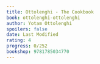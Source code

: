 ```yaml
---
title: Ottolenghi - The Cookbook
book: ottolenghi-ottolenghi
author: Yotam Ottolenghi
spoilers: false
date: Last Modified
rating: 4
progress: 0/252
bookshop: 9781785034770
---
```

